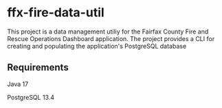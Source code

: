 # ffx-fire-data-util
This project is a data management utiliy for the Fairfax County Fire and Rescue Operations Dashboard application. The project provides a CLI for creating and populating the application's PostgreSQL database

## Requirements
Java 17

PostgreSQL 13.4
